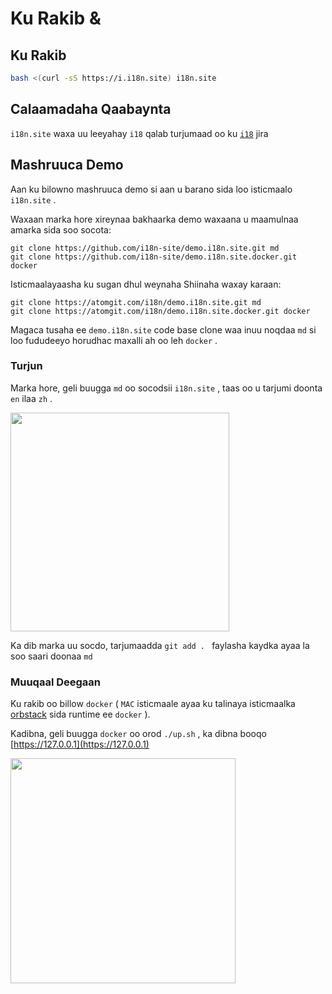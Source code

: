 # Ku Rakib &

## Ku Rakib

```sh
bash <(curl -sS https://i.i18n.site) i18n.site
```

## Calaamadaha Qaabaynta

`i18n.site` waxa uu leeyahay `i18` qalab turjumaad oo ku [`i18`](/i18/use) jira

## Mashruuca Demo

Aan ku bilowno mashruuca demo si aan u barano sida loo isticmaalo `i18n.site` .

Waxaan marka hore xireynaa bakhaarka demo waxaana u maamulnaa amarka sida soo socota:

```
git clone https://github.com/i18n-site/demo.i18n.site.git md
git clone https://github.com/i18n-site/demo.i18n.site.docker.git docker
```

Isticmaalayaasha ku sugan dhul weynaha Shiinaha waxay karaan:

```
git clone https://atomgit.com/i18n/demo.i18n.site.git md
git clone https://atomgit.com/i18n/demo.i18n.site.docker.git docker
```

Magaca tusaha ee `demo.i18n.site` code base clone waa inuu noqdaa `md` si loo fududeeyo horudhac maxalli ah oo leh `docker` .

### Turjun

Marka hore, geli buugga `md` oo socodsii `i18n.site` , taas oo u tarjumi doonta `en` ilaa `zh` .

<img src="https://p.3ti.site/1721114619.avif" style="width:350px">

Ka dib marka uu socdo, tarjumaadda `git add . ` faylasha kaydka ayaa la soo saari doonaa `md`

### Muuqaal Deegaan

Ku rakib oo billow `docker` ( `MAC` isticmaale ayaa ku talinaya isticmaalka [orbstack](https://orbstack.dev) sida runtime ee `docker` ).

Kadibna, geli buugga `docker` oo orod `./up.sh` , ka dibna booqo [https://127.0.0.1](https://127.0.0.1)

<img src="//p.3ti.site/1721104238.avif" style="width:360px">